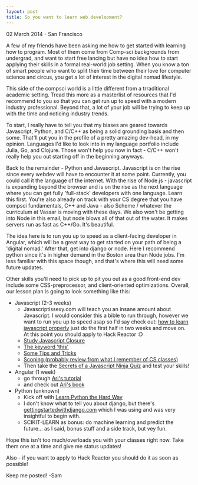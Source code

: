 ```yaml
---
layout: post
title: So you want to learn web development?
---
```


<p class="meta">02 March 2014 - San Francisco</p>

A few of my friends have been asking me how to get started with learning how to program. Most of them come from Comp-sci backgrounds from undergrad, and want to start free lancing but have no idea how to start applying their skills in a formal real-world job setting. When you know a ton of smart people who want to split their time between their love for computer science and circus, you get a lot of interest in the digital nomad lifestyle.

This side of the compsci world is a little different from a trraditional academic setting. Tread this more as a masterlist of resources that I'd recommend to you so that you can get run up to speed with a modern industry professional. Beyond that, a lot of your job will be trying to keep up with the time and noticing industry trends.

To start, I really have to tell you that my biases are geared towards Javascript, Python, and C/C++ as being a solid grounding basis and then some. That'll put you in the profile of a pretty amazing dev-head, in my opinion. Languages I'd like to look into in my language portfolio include Julia, Go, and Clojure. Those won't help you now in fact - C/C++ won't really help you out starting off in the beginning anyways.

Back to the remainder - Python and Javascript. Javascript is on the rise since every webdev will have to encounter it at some point. Currently, you could call it the language of the internet. With the rise of Node.js - javascript is expanding beyond the browser and is on the rise as the next language where you can get fully 'full-stack' developers with one language. Learn this first. You're also already on track with your CS degree that you have compsci fundamentals, C++ and Java - also Scheme / whatever the curriculum at Vassar is moving with these days. We also won't be getting into Node in this email, but node blows all of that out of the water. It makes servers run as fast as C++/Go. It's beautiful.

The idea here is to run you up to speed as a client-facing developer in Angular, which will be a great way to get started on your path of being a 'digital nomad.' After that, get into django or node. Here I recommend python since it's in higher demand in the Boston area than Node jobs. I'm less familiar with this space though, and that's where this will need some future updates.

Other skills you'll need to pick up to pit you out as a good front-end dev include some CSS-preprocessor, and client-oriented optimizations. Overall, our lesson plan is going to look something like this:

- Javascript (2-3 weeks)
  - Javascriptissexy.com will teach you an insane amount about Javascript. I would consider this a bible to run through, however we want to run you up to speed asap so I'd say check out: [how to learn javascript properly][sexy] just do the first half in two weeks and move on. At this point you should apply to Hack Reactor :D
  - [Study Javascript Closure][closure]
  - [The keyword 'this'][this]
  - [Some Tips and Tricks][tips]
  - [Scoping (probably review from what I remember of CS classes)][scope]
  - Then take the [Secrets of a Javascript Ninja Quiz][quiz] and test your skills!
- Angular (1 week)
  - go through [Ari's tutorial][tutng]
  - and check out [Ari's book][bookng]
- Python (unknown)
  - Kick off with [Learn Python the Hard Way][lpthw]
  - I don't know what to tell you about django, but there's [gettingstartedwithdjango.com][django] which I was using and was very insightful to begin with.
  - SCIKIT-LEARN as bonus: do machine learning and predict the future... as I said, bonus stuff and a side track, but vey fun.

Hope this isn't too much/overloads you with your classes right now. Take them one at a time and give me status updates!

Also - if you want to apply to Hack Reactor you should do it as soon as possible!

Keep me posted!
-Sam

[sexy]: http://javascriptissexy.com/how-to-learn-javascript-properly/
[closure]: http://javascriptissexy.com/understand-javascript-closures-with-ease/
[this]: http://javascriptissexy.com/understand-javascripts-this-with-clarity-and-master-it/
[tips]: http://javascriptissexy.com/12-simple-yet-powerful-javascript-tips/
[scope]: http://javascriptissexy.com/javascript-variable-scope-and-hoisting-explained/
[quiz]: http://ejohn.org/apps/learn/
[tutng]: http://www.ng-newsletter.com/posts/beginner2expert-how_to_start.html
[bookng]: https://www.ng-book.com/
[lpthw]: http://learnpythonthehardway.org/
[django]: http://gettingstartedwithdjango.com
